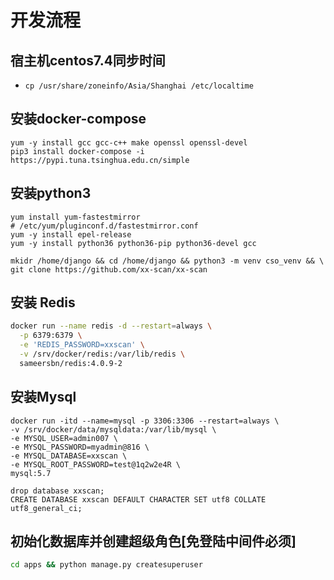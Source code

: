 # 开发流程

## 宿主机centos7.4同步时间
- `cp /usr/share/zoneinfo/Asia/Shanghai /etc/localtime`

## 安装docker-compose 
```
yum -y install gcc gcc-c++ make openssl openssl-devel
pip3 install docker-compose -i https://pypi.tuna.tsinghua.edu.cn/simple
```

## 安装python3
```
yum install yum-fastestmirror
# /etc/yum/pluginconf.d/fastestmirror.conf
yum -y install epel-release 
yum -y install python36 python36-pip python36-devel gcc 

mkidr /home/django && cd /home/django && python3 -m venv cso_venv && \ 
git clone https://github.com/xx-scan/xx-scan 
```

## 安装 Redis
```bash
docker run --name redis -d --restart=always \
  -p 6379:6379 \
  -e 'REDIS_PASSWORD=xxscan' \
  -v /srv/docker/redis:/var/lib/redis \
  sameersbn/redis:4.0.9-2
```

## 安装Mysql
```
docker run -itd --name=mysql -p 3306:3306 --restart=always \
-v /srv/docker/data/mysqldata:/var/lib/mysql \
-e MYSQL_USER=admin007 \
-e MYSQL_PASSWORD=myadmin@816 \
-e MYSQL_DATABASE=xxscan \
-e MYSQL_ROOT_PASSWORD=test@1q2w2e4R \
mysql:5.7

drop database xxscan;
CREATE DATABASE xxscan DEFAULT CHARACTER SET utf8 COLLATE utf8_general_ci;
```

## 初始化数据库并创建超级角色[免登陆中间件必须]
```bash
cd apps && python manage.py createsuperuser 
```
